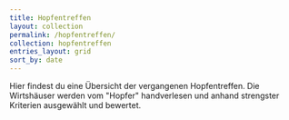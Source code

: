 ```yaml
---
title: Hopfentreffen
layout: collection
permalink: /hopfentreffen/
collection: hopfentreffen
entries_layout: grid
sort_by: date
---
```


Hier findest du eine Übersicht der vergangenen Hopfentreffen. Die Wirtshäuser werden vom "Hopfer" handverlesen und anhand strengster Kriterien ausgewählt und bewertet.